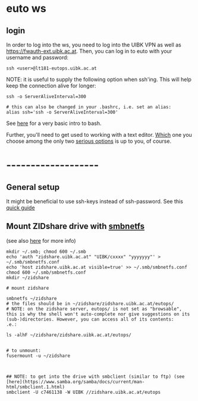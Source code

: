 # euto ws 

## login  

In order to log into the ws, you need to log into the UIBK VPN as well as https://fwauth-ext.uibk.ac.at. Then, you can log in to euto with your username and password:  

```
ssh <user>@lt181-eutops.uibk.ac.at
```

NOTE: it is useful to supply the following option when ssh'ing. This will help keep the connection alive for longer:

```
ssh -o ServerAliveInterval=300

# this can also be changed in your .bashrc, i.e. set an alias:
alias ssh='ssh -o ServerAliveInterval=300'  

``` 

See [here](https://git.uibk.ac.at/c7701188/meg_tutorials/-/tree/master/bash) for a very basic intro to bash. 

Further, you'll need to get used to working with a text editor. [Which](http://www.geekherocomic.com/comics-highres/2009-02-02-emacs-vs-vim.png) one you choose among the only two [serious options](https://linuxhint.com/vim_vs_emacs/) is up to you, of course.  


# -------------------

## General setup  

It might be beneficial to use ssh-keys instead of ssh-password. See this [quick guide](https://www.linuxbabe.com/linux-server/setup-passwordless-ssh-login) 



## Mount ZIDshare drive with [smbnetfs](https://manpages.ubuntu.com/manpages/trusty/man1/smbnetfs.1.html)  
(see also [here](https://www.uibk.ac.at/zid/anleitungen/laufwerkszugriff/netzlaufwerkverbindung-linux.html) for more info)  

```
mkdir ~/.smb; chmod 600 ~/.smb
echo 'auth "zidshare.uibk.ac.at" "UIBK/cxxxx" "yyyyyyy"' > ~/.smb/smbnetfs.conf
echo 'host zidshare.uibk.ac.at visible=true' >> ~/.smb/smbnetfs.conf
chmod 600 ~/.smb/smbnetfs.conf
mkdir ~/zidshare

# mount zidshare  

smbnetfs ~/zidshare
# the files should be in ~/zidshare/zidshare.uibk.ac.at/eutops/
# NOTE: on the zidshare server, eutops/ is not set as "browsable", this is why the shell won't auto-complete nor give suggestions on its (sub-)directories. However, you can access all of its contents:
.e.:

ls -alhF ~/zidshare/zidshare.uibk.ac.at/eutops/


# to unmount:
fusermount -u ~/zidshare 



## NOTE: to get into the drive with smbclient (similar to ftp) (see [here](https://www.samba.org/samba/docs/current/man-html/smbclient.1.html)   
smbclient -U c7461138 -W UIBK //zidshare.uibk.ac.at/eutops
```

# 



